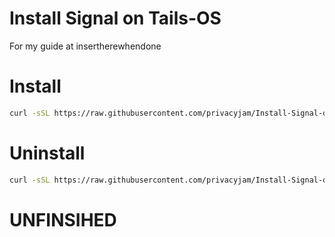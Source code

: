 # Install Signal on Tails-OS
For my guide at insertherewhendone

# Install
```bash
curl -sSL https://raw.githubusercontent.com/privacyjam/Install-Signal-on-Tails-OS/refs/heads/main/install-signal-tails.sh -o ~/Persistent/install-signal-tails.sh && chmod +x ~/Persistent/install-signal-tails.sh && ~/Persistent/install-signal-tails.sh
```

# Uninstall

```bash
curl -sSL https://raw.githubusercontent.com/privacyjam/Install-Signal-on-Tails-OS/refs/heads/main/uninstall-signal-tails.sh | bash
```

# UNFINSIHED
